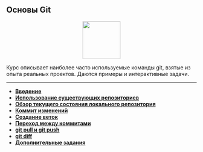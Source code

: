 ## Основы Git

<div id="header" align="center">
  <img src="https://stepik.org/media/cache/images/courses/2159/cover/ec6d30a1ff9371316aaabb067ee2bdb7.png" width="100"/>
</div>

Курс описывает наиболее часто используемые команды git, взятые из опыта реальных проектов. Даются примеры и интерактивные задачи.

---

- [**Введение**](https://github.com/vypiemzalyubov/git-bash/tree/main/Git/Cubit/Git%20Basics/1.%20Introduction)
- [**Использование существующих репозиториев**](https://github.com/vypiemzalyubov/git-bash/tree/main/Git/Cubit/Git%20Basics/2.%20Using%20existing%20repositories)
- [**Обзор текущего состояния локального репозитория**](https://github.com/vypiemzalyubov/git-bash/tree/main/Git/Cubit/Git%20Basics/3.%20Overview%20of%20the%20current%20state%20of%20the%20local%20repository)
- [**Коммит изменений**](https://github.com/vypiemzalyubov/git-bash/tree/main/Git/Cubit/Git%20Basics/4.%20Commit%20changes)
- [**Создание веток**](https://github.com/vypiemzalyubov/git-bash/tree/main/Git/Cubit/Git%20Basics/5.%20Creating%20branches)
- [**Переход между коммитами**](https://github.com/vypiemzalyubov/git-bash/tree/main/Git/Cubit/Git%20Basics/6.%20Switching%20between%20commits)
- [**git pull и git push**](https://github.com/vypiemzalyubov/git-bash/tree/main/Git/Cubit/Git%20Basics/7.%20git%20pull%20and%20git%20push)
- [**git diff**](https://github.com/vypiemzalyubov/git-bash/tree/main/Git/Cubit/Git%20Basics/8.%20git%20diff)
- [**Дополнительные задания**](https://github.com/vypiemzalyubov/git-bash/tree/main/Git/Cubit/Git%20Basics/9.%20Additional%20tasks)
